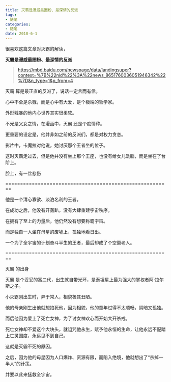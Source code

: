 ```yaml
---
title: 灭霸是漫威最圈粉、最深情的反派
tags:                      
- 随笔
categories:                
- 随笔
date: 2018-6-1
---
```


很喜欢这篇文章对灭霸的解读，

**灭霸是漫威最圈粉、最深情的反派**

> <https://mbd.baidu.com/newspage/data/landingsuper?context=%7B%22nid%22%3A%22news_8651760036051946342%22%7D&n_type=1&p_from=4>

灭霸 算是最正直的反派了，说话一定言而有信。

心中不全是杀戮，而是心中有大爱，是个极端的哲学家。

外形残暴的他内心世界其实很柔软。

不光是父女之情，在漫画中，灭霸 还是个痴情种。



更重要的设定是，他并非如之前的反派们，都是对权力贪恋。

影片中，卡魔拉对他说，她讨厌那个王者坐的位子。

这时灭霸走过去，但是他并没有坐上那个王座，也没有给女儿洗脑，而是坐在了台阶上。

脸上，有一丝悲伤

========================================================

他是一个清心寡欲、淡泊名利的王者。

在成功之后，他没有开轰趴，没有大肆重建宇宙秩序。

在拥有了至上的力量后，他仍然没有想要称霸宇宙。

而是独自一人坐在母星的废墟上，孤独地看日出。

一个为了全宇宙的计划奋斗半生的王者，最后却成了个空巢老人。




========================================================

灭霸 的出身

灭霸 是个妥妥的富二代，出生就自带光环，是泰坦星上最为强大的掌权者阿·拉尔斯之子。

小灭霸刚出生时，异于常人，相貌极其丑陋。

他的母亲刚生出他就想掐死他，因为相貌，他的童年过得不太顺畅，阴暗又孤独。

而后他因为爱上了死亡女神，为了讨女神欢心而开始大开杀戒。

死亡女神却不爱这个大块头，就诅咒他永生，赋予他永恒的生命，让他永远不配踏上亡灵国度，永远见不到自己。

这就是灭霸不死的原因。

之后，因为他的母星因为人口爆炸、资源有限，而陷入绝境，他就想出了“杀掉一半人”的计策。

并要以此来拯救全宇宙。
